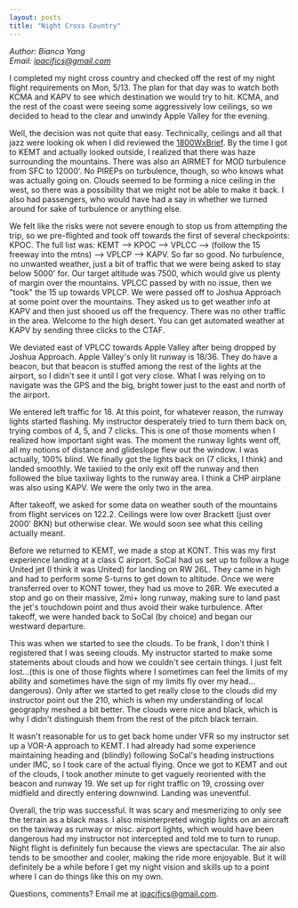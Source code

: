 ```yaml
---
layout: posts
title: "Night Cross Country"
---
```

*Author: Bianca Yang*<br>
*Email: <a href="mailto:ipacifics@gmail.com?subject=Hello from the XDRT Blog">ipacifics@gmail.com</a>*<br>

I completed my night cross country and checked off the rest of my night
flight requirements on Mon, 5/13. The plan for that day was to watch both
KCMA and KAPV to see which destination we would try to hit. KCMA, and the
rest of the coast were seeing some aggressively low ceilings, so we decided
to head to the clear and unwindy Apple Valley for the evening.

Well, the decision was not quite that easy. Technically, ceilings and all that
jazz were looking ok when I did reviewed the
[1800WxBrief](https://www.1800wxbrief.com). By the time I got to KEMT and
actually looked outside, I realized that there was haze surrounding the
mountains. There was also an AIRMET for MOD turbulence from SFC to 12000'.
No PIREPs on turbulence, though, so who knows what was actually going on.
Clouds seemed to be forming a nice ceiling in the west, so there was a
possibility that we might not be able to make it back. I also had passengers,
who would have had a say in whether we turned around for sake of turbulence
or anything else.

We felt like the risks were not severe enough to stop us from attempting the
trip, so we pre-flighted and took off towards the first of several
checkpoints: KPOC. The full list was: KEMT --> KPOC --> VPLCC --> (follow the
15 freeway into the mtns) --> VPLCP --> KAPV. So far so good. No turbulence,
no unwanted weather, just a bit of traffic that we were being asked to
stay below 5000' for. Our target altitude was 7500, which would give us
plenty of margin over the mountains. VPLCC passed by with no issue, then we
"took" the 15 up towards VPLCP. We were passed off to Joshua Approach at
some point over the mountains. They asked us to get weather info at KAPV and
then just shooed us off the frequency. There was no other traffic in the area.
Welcome to the high desert. You can get automated weather at KAPV by sending
three clicks to the CTAF.

We deviated east of VPLCC towards Apple Valley after being dropped by Joshua
Approach. Apple Valley's only lit runway is 18/36. They do have a beacon, but
that beacon is stuffed among the rest of the lights at the airport, so I didn't
see it until I got very close. What I was relying on to navigate was the GPS
and the big, bright tower just to the east and north of the airport.

We entered left traffic for 18. At this point, for whatever reason, the
runway lights started flashing. My instructor desperately tried to turn them
back on, trying combos of 4, 5, and 7 clicks. This is one of those moments
when I realized how important sight was. The moment the runway lights went
off, all my notions of distance and glideslope flew out the window. I was
actually, 100% blind. We finally got the lights back on (7 clicks, I think)
and landed smoothly. We taxiied to the only exit off the runway and then
followed the blue taxiiway lights to the runway area. I think a CHP airplane
was also using KAPV. We were the only two in the area.

After takeoff, we asked for some data on weather south of the mountains from
flight services on 122.2. Ceilings were low over Brackett (just over 2000' BKN)
but otherwise clear. We would soon see what this ceiling actually meant.

Before we returned to KEMT, we made a stop at KONT. This was my first
experience landing at a class C airport. SoCal had us set up to follow a
huge United jet (I think it was United) for landing on RW 26L. They came in
high and had to perform some S-turns to get down to altitude. Once we were
transferred over to KONT tower, they had us move to 26R. We executed a stop
and go on their massive, 2mi+ long runway, making sure to land past the
jet's touchdown point and thus avoid their wake turbulence. After takeoff,
we were handed back to SoCal (by choice) and began our westward departure.

This was when we started to see the clouds. To be frank, I don't think I
registered that I was seeing clouds. My instructor started to make some
statements about clouds and how we couldn't see certain things. I just felt
lost...(this is one of those flights where I sometimes can feel the limits of
my ability and sometimes have the sign of my limits fly over my head...
dangerous). Only after we started to get really close to the clouds did my
instructor point out the 210, which is when my understanding of local
geography meshed a bit better. The clouds were nice and black, which is why
I didn't distinguish them from the rest of the pitch black terrain.

It wasn't reasonable for us to get back home under VFR so my instructor set up
a VOR-A approach to KEMT. I had already had some experience maintaining
heading and (blindly) following SoCal's heading instructions under IMC, so
I took care of the actual flying. Once we got to KEMT and out of the clouds,
I took another minute to get vaguely reoriented with the beacon and runway 19.
We set up for right traffic on 19, crossing over midfield and directly entering
downwind. Landing was uneventful.

Overall, the trip was successful. It was scary and mesmerizing to only see
the terrain as a black mass. I also misinterpreted wingtip lights on an
aircraft on the taxiway as runway or misc. airport lights, which would have
been dangerous had my instructor not intercepted and told me to turn to
runup. Night flight is definitely fun because the views are spectacular. The
air also tends to be smoother and cooler, making the ride more enjoyable. But
it will definitely be a while before I get my night vision and skills up to a
point where I can do things like this on my own.

Questions, comments? Email me at
<a href="mailto:ipacifics@gmail.com">ipacifics@gmail.com</a>.
